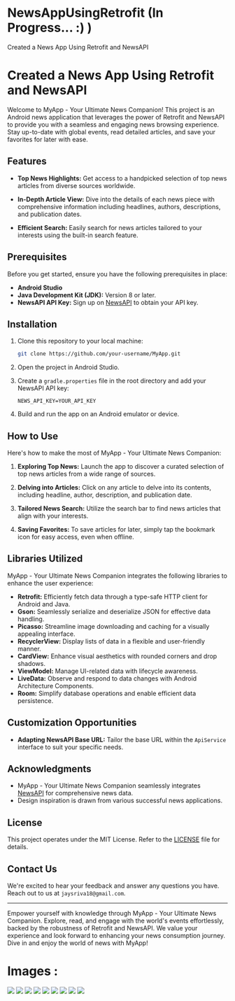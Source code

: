 # NewsAppUsingRetrofit (In Progress... :)  )
Created a News App Using Retrofit and NewsAPI
# Created a News App Using Retrofit and NewsAPI

Welcome to MyApp - Your Ultimate News Companion! This project is an Android news application that leverages the power of Retrofit and NewsAPI to provide you with a seamless and engaging news browsing experience. Stay up-to-date with global events, read detailed articles, and save your favorites for later with ease.

## Features

- **Top News Highlights:** Get access to a handpicked selection of top news articles from diverse sources worldwide.

- **In-Depth Article View:** Dive into the details of each news piece with comprehensive information including headlines, authors, descriptions, and publication dates.

- **Efficient Search:** Easily search for news articles tailored to your interests using the built-in search feature.






## Prerequisites

Before you get started, ensure you have the following prerequisites in place:

- **Android Studio** 
- **Java Development Kit (JDK):** Version 8 or later.
- **NewsAPI API Key:** Sign up on [NewsAPI](https://newsapi.org/) to obtain your API key.

## Installation

1. Clone this repository to your local machine:

   ```bash
   git clone https://github.com/your-username/MyApp.git
   ```

2. Open the project in Android Studio.

3. Create a `gradle.properties` file in the root directory and add your NewsAPI API key:

   ```properties
   NEWS_API_KEY=YOUR_API_KEY
   ```

4. Build and run the app on an Android emulator or device.

## How to Use

Here's how to make the most of MyApp - Your Ultimate News Companion:

1. **Exploring Top News:** Launch the app to discover a curated selection of top news articles from a wide range of sources.

2. **Delving into Articles:** Click on any article to delve into its contents, including headline, author, description, and publication date.

3. **Tailored News Search:** Utilize the search bar to find news articles that align with your interests.

4. **Saving Favorites:** To save articles for later, simply tap the bookmark icon for easy access, even when offline.

## Libraries Utilized

MyApp - Your Ultimate News Companion integrates the following libraries to enhance the user experience:

- **Retrofit:** Efficiently fetch data through a type-safe HTTP client for Android and Java.
- **Gson:** Seamlessly serialize and deserialize JSON for effective data handling.
- **Picasso:** Streamline image downloading and caching for a visually appealing interface.
- **RecyclerView:** Display lists of data in a flexible and user-friendly manner.
- **CardView:** Enhance visual aesthetics with rounded corners and drop shadows.
- **ViewModel:** Manage UI-related data with lifecycle awareness.
- **LiveData:** Observe and respond to data changes with Android Architecture Components.
- **Room:** Simplify database operations and enable efficient data persistence.

## Customization Opportunities

- **Adapting NewsAPI Base URL:** Tailor the base URL within the `ApiService` interface to suit your specific needs.

## Acknowledgments

- MyApp - Your Ultimate News Companion seamlessly integrates [NewsAPI](https://newsapi.org/) for comprehensive news data.
- Design inspiration is drawn from various successful news applications.

## License

This project operates under the MIT License. Refer to the [LICENSE](LICENSE) file for details.

## Contact Us

We're excited to hear your feedback and answer any questions you have. Reach out to us at `jaysriva18@gmail.com`.

---

Empower yourself with knowledge through MyApp - Your Ultimate News Companion. Explore, read, and engage with the world's events effortlessly, backed by the robustness of Retrofit and NewsAPI. We value your experience and look forward to enhancing your news consumption journey. Dive in and enjoy the world of news with MyApp!



# Images :



<img src="https://github.com/JAYS-bit/NewsAppUsingRetrofit/blob/master/ss_main.jpeg" />


<img src="https://github.com/JAYS-bit/NewsAppUsingRetrofit/blob/master/ss_front_page.jpeg" />


<img src="https://github.com/JAYS-bit/NewsAppUsingRetrofit/blob/master/ss0.jpeg" />

<img src="https://github.com/JAYS-bit/NewsAppUsingRetrofit/blob/master/ss1.jpeg" />

<img src="https://github.com/JAYS-bit/NewsAppUsingRetrofit/blob/master/ss2.jpeg" />

<img src="https://github.com/JAYS-bit/NewsAppUsingRetrofit/blob/master/ss3.jpeg" />


<img src="https://github.com/JAYS-bit/NewsAppUsingRetrofit/blob/master/ss6.jpeg" />

<img src="https://github.com/JAYS-bit/NewsAppUsingRetrofit/blob/master/ss7.jpeg" />


<img src="https://github.com/JAYS-bit/NewsAppUsingRetrofit/blob/master/ss_category_wise.jpeg" />
